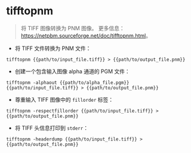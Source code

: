 # tifftopnm

> 将 TIFF 图像转换为 PNM 图像。
> 更多信息：<https://netpbm.sourceforge.net/doc/tifftopnm.html>。

- 将 TIFF 文件转换为 PNM 文件：

`tifftopnm {{path/to/input_file.tiff}} > {{path/to/output_file.pnm}}`

- 创建一个包含输入图像 alpha 通道的 PGM 文件：

`tifftopnm -alphaout {{path/to/alpha_file.pgm}} {{path/to/input_file.tiff}} > {{path/to/output_file.pnm}}`

- 尊重输入 TIFF 图像中的 `fillorder` 标签：

`tifftopnm -respectfillorder {{path/to/input_file.tiff}} > {{path/to/output_file.pnm}}`

- 将 TIFF 头信息打印到 `stderr`：

`tifftopnm -headerdump {{path/to/input_file.tiff}} > {{path/to/output_file.pnm}}`